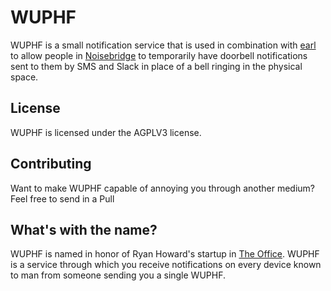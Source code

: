 # WUPHF

WUPHF is a small notification service that is used in combination with
[earl](https://github.com/hzeller/rfid-access-control/tree/master/software/earl)
to allow people in [Noisebridge](https://noisebridge.net) to temporarily have
doorbell notifications sent to them by SMS and Slack in place of a bell ringing
in the physical space.

## License

WUPHF is licensed under the AGPLV3 license.


## Contributing

Want to make WUPHF capable of annoying you through another medium? Feel free to
send in a Pull

## What's with the name?

WUPHF is named in honor of Ryan Howard's startup in
[The Office](https://en.wikipedia.org/wiki/WUPHF.com). WUPHF is a service
through which you receive notifications on every device known to man from
someone sending you a single WUPHF.
